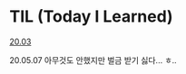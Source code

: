 # TIL (Today I Learned)
[20.03](https://github.com/cmoweg/TIL/tree/master/20.03)

20.05.07 아무것도 안했지만 벌금 받기 싫다... ㅎ..
